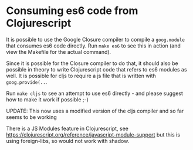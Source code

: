 # Consuming es6 code from Clojurescript

It is possible to use the Google Closure compiler to compile a `goog.module` that 
consumes es6 code directly. Run `make es6` to see this in action (and view the Makefile for the actual command).

Since it is possible for the Closure compiler to do that, it should also be possible in theory to write 
Clojurescript code that refers to es6 modules as well. It is possible for cljs to require a js file that is written with `goog.provide(..`.

Run `make cljs` to see an attempt to use es6 directly - and please suggest how to make it work if possible ;-)

UPDATE: This now uses a modified version of the cljs compiler and so far seems to be working

There is a JS Modules feature in Clojurescript, see https://clojurescript.org/reference/javascript-module-support
but this is using foreign-libs, so would not work with shadow.

